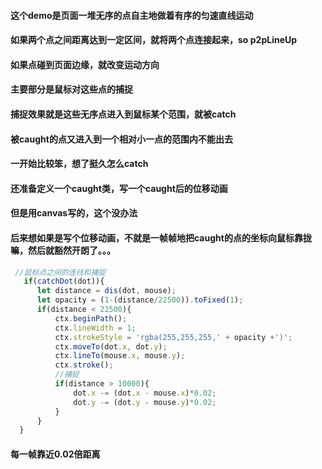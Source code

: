 #### 这个demo是页面一堆无序的点自主地做着有序的匀速直线运动
#### 如果两个点之间距离达到一定区间，就将两个点连接起来，so p2pLineUp
#### 如果点碰到页面边缘，就改变运动方向
#### 主要部分是鼠标对这些点的捕捉
#### 捕捉效果就是这些无序点进入到鼠标某个范围，就被catch
#### 被caught的点又进入到一个相对小一点的范围内不能出去
#### 一开始比较笨，想了挺久怎么catch
#### 还准备定义一个caught类，写一个caught后的位移动画
#### 但是用canvas写的，这个没办法
#### 后来想如果是写个位移动画，不就是一帧帧地把caught的点的坐标向鼠标靠拢嘛，然后就豁然开朗了。。。

```javascript
 //鼠标点之间的连线和捕捉
   if(catchDot(dot)){ 
      let distance = dis(dot, mouse);
      let opacity = (1-(distance/22500)).toFixed(1);
      if(distance < 22500){
          ctx.beginPath();
          ctx.lineWidth = 1;
          ctx.strokeStyle = 'rgba(255,255,255,' + opacity +')';
          ctx.moveTo(dot.x, dot.y);
          ctx.lineTo(mouse.x, mouse.y);
          ctx.stroke();
          //捕捉
          if(distance > 10000){
              dot.x -= (dot.x - mouse.x)*0.02;
              dot.y -= (dot.y - mouse.y)*0.02;
          }
      }
  }
```
#### 每一帧靠近0.02倍距离
